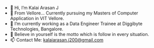 - 👋 Hi, I’m Kalai Arasan J
- 👀 From Vellore... Currently pursuing my Masters of Computer Application in VIT Vellore.
- 🌱 I’m currently working as a Data Engineer Trainee at Diggibyte Technologies, Bangalore.
- 💞 Believe in yourself is the motto which is follow in every situation.
- 📫 Contact Me: kalaiarasan.j200@gmail.com

<!---
kalaiarasan127/kalaiarasan127 is a ✨ special ✨ repository because its `README.md` (this file) appears on your GitHub profile.
You can click the Preview link to take a look at your changes.
--->
